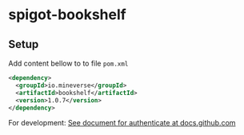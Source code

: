 # spigot-bookshelf

## Setup

Add content bellow to to file `pom.xml`
```xml
<dependency>
  <groupId>io.mineverse</groupId>
  <artifactId>bookshelf</artifactId>
  <version>1.0.7</version>
</dependency>
```

For development: [See document for authenticate at docs.github.com](https://docs.github.com/en/packages/working-with-a-github-packages-registry/working-with-the-apache-maven-registry#authenticating-with-a-personal-access-token)
